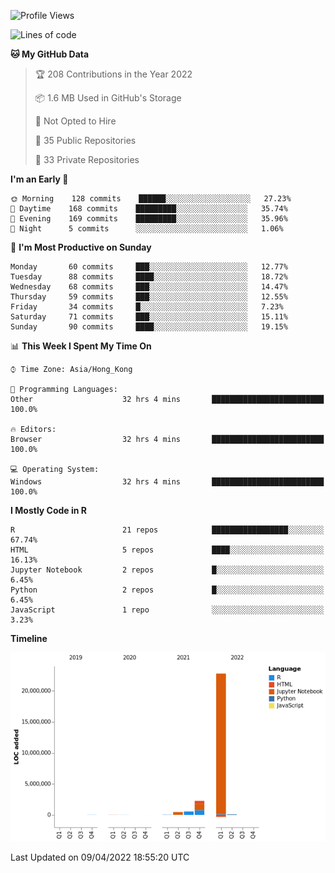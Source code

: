 

<!--**wt12318/wt12318** is a ✨ _special_ ✨ repository because its `README.md` (this file) appears on your GitHub profile.-->

<!--START_SECTION:waka-->
![Profile Views](http://img.shields.io/badge/Profile%20Views-0-blue)

![Lines of code](https://img.shields.io/badge/From%20Hello%20World%20I%27ve%20Written-26%20Million%20lines%20of%20code-blue)

**🐱 My GitHub Data** 

> 🏆 208 Contributions in the Year 2022
 > 
> 📦 1.6 MB Used in GitHub's Storage 
 > 
> 🚫 Not Opted to Hire
 > 
> 📜 35 Public Repositories 
 > 
> 🔑 33 Private Repositories  
 > 
**I'm an Early 🐤** 

```text
🌞 Morning    128 commits    ██████░░░░░░░░░░░░░░░░░░░   27.23% 
🌆 Daytime    168 commits    █████████░░░░░░░░░░░░░░░░   35.74% 
🌃 Evening    169 commits    █████████░░░░░░░░░░░░░░░░   35.96% 
🌙 Night      5 commits      ░░░░░░░░░░░░░░░░░░░░░░░░░   1.06%

```
📅 **I'm Most Productive on Sunday** 

```text
Monday       60 commits     ███░░░░░░░░░░░░░░░░░░░░░░   12.77% 
Tuesday      88 commits     ████░░░░░░░░░░░░░░░░░░░░░   18.72% 
Wednesday    68 commits     ███░░░░░░░░░░░░░░░░░░░░░░   14.47% 
Thursday     59 commits     ███░░░░░░░░░░░░░░░░░░░░░░   12.55% 
Friday       34 commits     █░░░░░░░░░░░░░░░░░░░░░░░░   7.23% 
Saturday     71 commits     ███░░░░░░░░░░░░░░░░░░░░░░   15.11% 
Sunday       90 commits     ████░░░░░░░░░░░░░░░░░░░░░   19.15%

```


📊 **This Week I Spent My Time On** 

```text
⌚︎ Time Zone: Asia/Hong_Kong

💬 Programming Languages: 
Other                    32 hrs 4 mins       █████████████████████████   100.0%

🔥 Editors: 
Browser                  32 hrs 4 mins       █████████████████████████   100.0%

💻 Operating System: 
Windows                  32 hrs 4 mins       █████████████████████████   100.0%

```

**I Mostly Code in R** 

```text
R                        21 repos            █████████████████░░░░░░░░   67.74% 
HTML                     5 repos             ████░░░░░░░░░░░░░░░░░░░░░   16.13% 
Jupyter Notebook         2 repos             █░░░░░░░░░░░░░░░░░░░░░░░░   6.45% 
Python                   2 repos             █░░░░░░░░░░░░░░░░░░░░░░░░   6.45% 
JavaScript               1 repo              ░░░░░░░░░░░░░░░░░░░░░░░░░   3.23%

```


**Timeline**

![Chart not found](https://raw.githubusercontent.com/wt12318/wt12318/main/charts/bar_graph.png) 


 Last Updated on 09/04/2022 18:55:20 UTC
<!--END_SECTION:waka-->


